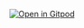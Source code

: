 [![Open in Gitpod](https://gitpod.io/button/open-in-gitpod.svg)](https://gitpod.io/#https://github.com/Eris5150/restaurant-management-main)
